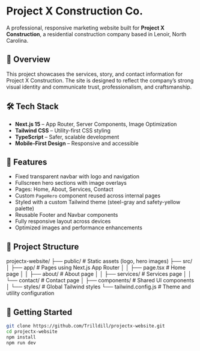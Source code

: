 # Project X Construction Co.

A professional, responsive marketing website built for **Project X Construction**, a residential construction company based in Lenoir, North Carolina.

## 🚧 Overview

This project showcases the services, story, and contact information for Project X Construction. The site is designed to reflect the company’s strong visual identity and communicate trust, professionalism, and craftsmanship.

## 🛠️ Tech Stack

- **Next.js 15** – App Router, Server Components, Image Optimization
- **Tailwind CSS** – Utility-first CSS styling
- **TypeScript** – Safer, scalable development
- **Mobile-First Design** – Responsive and accessible

## 🧩 Features

- Fixed transparent navbar with logo and navigation
- Fullscreen hero sections with image overlays
- Pages: Home, About, Services, Contact
- Custom `PageHero` component reused across internal pages
- Styled with a custom Tailwind theme (steel-gray and safety-yellow palette)
- Reusable Footer and Navbar components
- Fully responsive layout across devices
- Optimized images and performance enhancements

## 📁 Project Structure

projectx-website/
├── public/ # Static assets (logo, hero images)
├── src/
│ ├── app/ # Pages using Next.js App Router
│ │ ├── page.tsx # Home page
│ │ ├── about/ # About page
│ │ ├── services/ # Services page
│ │ └── contact/ # Contact page
│ ├── components/ # Shared UI components
│ └── styles/ # Global Tailwind styles
└── tailwind.config.js # Theme and utility configuration

## 🧪 Getting Started

```bash
git clone https://github.com/Trilldill/projectx-website.git
cd projectx-website
npm install
npm run dev
